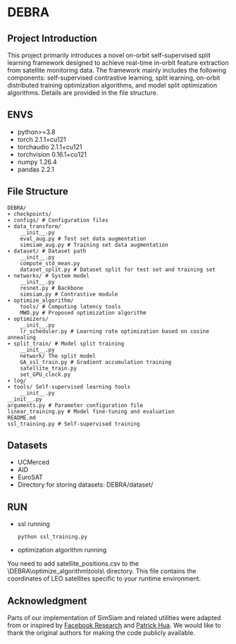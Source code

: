 # DEBRA
## Project Introduction
This project primarily introduces a novel on-orbit self-supervised split learning framework designed
to achieve real-time in-orbit feature extraction from satellite monitoring data. The framework mainly includes
the following components: self-supervised contrastive learning, split learning, on-orbit distributed 
training optimization algorithms, and model split optimization algorithms. Details are provided in the file structure.
## ENVS
* python>=3.8
* torch                        2.1.1+cu121
* torchaudio                   2.1.1+cu121
* torchvision                  0.16.1+cu121
* numpy                        1.26.4
* pandas                       2.2.1


## File Structure
```
DEBRA/ 
▾ checkpoints/
▾ configs/ # Configuration files
▾ data_transform/
    __init__.py
    eval_aug.py # Test set data augmentation
    simsiam_aug.py # Training set data augmentation
▾ dataset/ # Dataset path
    __init__.py
    compute_std_mean.py 
    dataset_split.py # Dataset split for test set and training set
▾ networks/ # System model
    __init__.py
    resnet.py # Backbone
    simsiam.py # Contrastive module
▾ optimize_algorithm/
    tools/ # Computing latency tools
    MWO.py # Proposed optimization algorithm
▾ optimizers/
    __init__.py
    lr_scheduler.py # Learning rate optimization based on cosine annealing
▾ split_train/ # Model split training
    __init__.py
    network/ The split model
    GA_ssl_train.py # Gradient accumulation training
    satellite_train.py 
    set_GPU_clock.py
▾ log/
▾ tools/ Self-supervised learning tools
    __init__.py
__init__.py 
arguments.py # Parameter configuration file
linear_training.py # Model fine-tuning and evaluation
README.md
ssl_training.py # Self-supervised training
```

## Datasets

* UCMerced
* AID
* EuroSAT
* Directory for storing datasets: DEBRA/dataset/

## RUN

* ssl running
  ```
  python ssl_training.py
  ```
* optimization algorithm running

You need to add satellite_positions.csv to the \DEBRA\optimize_algorithm\tools\ directory. This file contains the coordinates of LEO satellites specific to your runtime environment.
## Acknowledgment

  Parts of our implementation of SimSiam and related utilities were adapted from or inspired by [Facebook Research](https://github.com/facebookresearch/simsiam) and [Patrick Hua](https://github.com/PatrickHua/SimSiam).
  We would like to thank the original authors for making the code publicly available.

